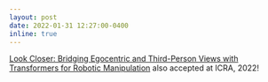 ```yaml
---
layout: post
date: 2022-01-31 12:27:00-0400
inline: true
---
```


<a href="https://jangirrishabh.github.io/lookcloser/">Look Closer: Bridging Egocentric and Third-Person Views with Transformers for Robotic Manipulation</a> also accepted at ICRA, 2022!
